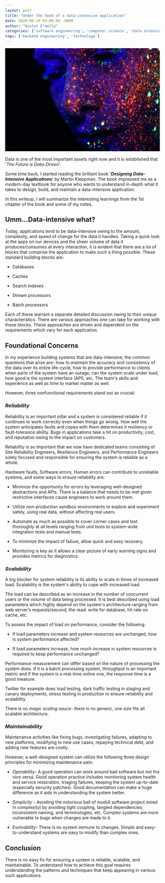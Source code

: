 ```yaml
---
layout: post
title: "Under the hood of a data-intensive application"
date: 2020-06-19 03:00:00 -0000
author: "Nielet D'mello"
categories: ['software engineering', 'computer science', 'data intensive applications', 'distributed systems']
tags: ['backend engineering', 'technology']
---
```


![Under the hood of data intensive systems](/images/ddia.jpg  "Photo by h heyerlein on Unsplash")


Data is one of the most important assets right now and it is established that '*The Future is Data-Driven*'.

Some time back, I started reading the brilliant book '***Designing Data-Intensive Applications***' by Martin Kleppman. The book impressed me as a modern-day textbook for anyone who wants to understand in-depth what it takes to design, build, and maintain a data-intensive application.
  

In this writeup, I will summarize the interesting learnings from the 1st chapter of the book and some of my notes.

  

## Umm...Data-intensive what?


Today, applications tend to be data-intensive owing to the amount, complexity, and speed of change for the data it handles. Taking a quick look at the apps on our devices and the sheer volume of data it produces/consumes at every interaction, it is evident that there are a lot of blocks that comprise the application to make such a thing possible. 
These standard building blocks are:


- Databases

- Caches

- Search indexes

- Stream processors

- Batch processors

Each of these warrant a separate detailed discussion owing to their unique characteristics. There are various approaches one can take for working with these blocks. These approaches are driven and dependent on the requirements which vary for each application.

  

## Foundational Concerns


In my experience building systems that are data-intensive, the common questions that arise are- how to maintain the accuracy and consistency of the data over its entire life-cycle, how to provide performance to clients when parts of the system have an outage, can the system scale under load, how good is the system interface (API), etc.
The team's skills and experience as well as time to market matter as well.

  

However, three nonfunctional requirements stand out as crucial:


### ***Reliability***


Reliability is an important pillar and a system is considered reliable if it continues to work correctly even when things go wrong. How well the system anticipates faults and copes with them determines it resiliency or fault-tolerance ability. Bugs in applications take a hit on productivity, cost, and reputation owing to the impact on customers.

Reliability is so important that we now have dedicated teams consisting of Site Reliability Engineers, Resilience Engineers, and Performance Engineers solely focused and responsible for ensuring the system is reliable as a whole.

Hardware faults, Software errors, Human errors can contribute to unreliable systems, and some ways to ensure reliability are:

- Minimize the opportunity for errors by leveraging well-designed abstractions and APIs. There is a balance that needs to be met given restrictive interfaces cause engineers to work around them.

- Utilize non-production sandbox environments to explore and experiment safely, using real data, without affecting real users.

- Automate as much as possible to cover corner cases and test thoroughly at all levels ranging from unit tests to system-wide integration tests and manual tests.

- To minimize the impact of failure, allow quick and easy recovery.

- Monitoring is key as it allows a clear picture of early warning signs and provides metrics for diagnostics.

  

### ***Scalability***


A big blocker for system reliability is its ability to scale in times of increased load. Scalability is the system's ability to cope with increased load.

The load can be described as an increase in the number of concurrent users or the volume of data being processed. It is best described using load parameters which highly depend on the system's architecture ranging from web server’s requests/second, the read: write for database, hit rate on cache, etc.

To assess the impact of load on performance, consider the following:

- If load parameters increase and system resources are unchanged, how is system performance affected?

  

- If load parameters increase, how much increase in system resources is required to keep performance unchanged?


Performance measurement can differ based on the nature of processing the system does. If it is a batch processing system, throughput is an important metric and if the system is a real-time online one, the response time is a good measure.

Twitter for example does load testing, dark traffic testing in staging and canary deployments, stress testing in production to ensure reliability and scalability.

There is no *magic scaling sauce*- there is no generic, one size fits all scalable architecture.

  
  

### ***Maintainability***


Maintenance activities like fixing bugs, investigating failures, adapting to new platforms, modifying to new use cases, repaying technical debt, and adding new features are costly.

However, a well-designed system can utilize the following three design principles for minimizing maintenance pain:


-  *Operability*- A good operation can work around bad software but not the vice versa. Good operation practice includes monitoring system health and service restoration, triaging failures, keeping the system up-to-date (especially security patches). Good documentation can make a huge difference as it aids in understanding the system better.

-  *Simplicity* - Avoiding the notorious ball of mud(A software project mired in complexity) by avoiding tight coupling, tangled dependencies, inconsistent naming, and terminologies, etc. Complex systems are more vulnerable to bugs when changes are made to it.

-  *Evolvability*- There is no system immune to changes. Simple and easy-to-understand systems are easy to modify than complex ones.

 

## Conclusion


There is no easy fix for ensuring a system is reliable, scalable, and maintainable. To understand how to achieve this goal requires understanding the patterns and techniques that keep appearing in various such applications.